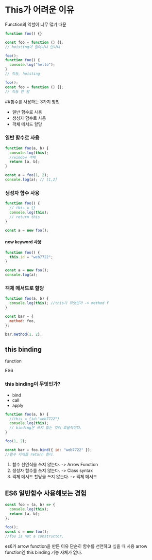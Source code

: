 # This가 어려운 이유

Function의 역할이 너무 많기 때문

```js
function foo() {}

const foo = function () {};
// hoisting이 일어나냐 안나냐
```

```js
foo();
function foo() {
  console.log("hello");
}
// 작동, hoisting

foo();
const foo = function () {};
// 작동 안 됨
```

##함수를 사용하는 3가지 방법

- 일반 함수로 사용
- 생성자 함수로 사용
- 객체 메서드 할당

### 일반 함수로 사용

```js
function foo(a, b) {
  console.log(this);
  //window 객체
  return [a, b];
}

const a = foo(1, 2);
console.log(a); // [1,2]
```

### 생성자 함수 사용

```js
function foo() {
  // this = {}
  console.log(this);
  // return this
}

const a = new foo();
```

#### new keyword 사용

```js
function foo() {
  this.id = "web7722";
}

const a = new foo();
console.log(a);
```

### 객체 메서드로 할당

```js
function foo(a, b) {
  console.log(this); //this가 무엇인가 -> method f
}

const bar = {
  method: foo,
};

bar.method(1, 2);
```

## this binding

function

ES6

### this binding이 무엇인가?

- bind
- call
- apply

```js
function foo(a, b) {
  //this = {id:"web7722"}
  console.log(this);
  // binding은 쓰지 않는 것이 효율적이다.
}

foo(1, 2);

const bar = foo.bind({ id: "web7722" });
//함수 자체를 return 한다.
```

1. 함수 선언식을 쓰지 않는다. -> Arrow Function
2. 생성자 함수를 쓰지 않는다. -> Class syntax
3. 객체 메서드 할당을 쓰지 않는다. -> 객체 메서드

## ES6 일반함수 사용해보는 경험

```js
const foo = (a, b) => {
  console.log(this);
  return [a, b];
};

foo();
const c = new foo();
//foo is not a constructor.
```

es6가 arrow function을 만든 이유
단순히 함수를 선언하고 싶을 때 사용
arrow function엔 this binding 기능 자체가 없다.
